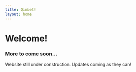 ```yaml
---
title: Qimbet!
layout: home
---
```


# Welcome!

### More to come soon...

Website still under construction. Updates coming as they can!
